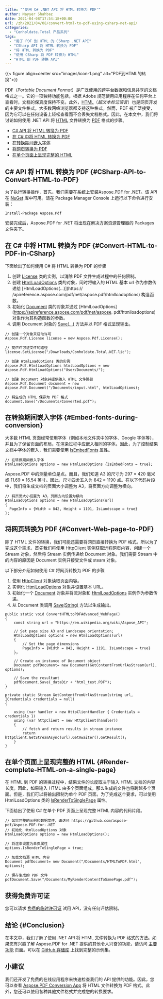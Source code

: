 ```yaml
---
title: "'使用 C# .NET API 将 HTML 转换为 PDF'"
author: Nayyer Shahbaz
date: 2021-04-08T17:54:18+00:00
url: /zh/2021/04/08/convert-html-to-pdf-using-csharp-net-api/
categories:
  - "Conholdate.Total 产品系列"
tags:
  - "用于 PDF 到 HTML 的 CSharp .NET API"
  - "CSharp API 将 HTML 转换为 PDF"
  - "将 HTML 转换为 PDF"
  - "使用 CSharp 将 PDF 转换为 HTML"
  - "HTML 到 PDF 转换 API"
---
```



{{< figure align=center src="images/icon-1.png" alt="PDF到HTML的转换">}}
 

[PDF][2]（_Portable Document Format_）是广泛使用的跨平台数据和信息共享的文档格式之一。它的一项独特功能包括，根据 Adobe 规范使用应用程序在任何平台上查看时，文档的保真度保持不变。此外，[HTML][3]（_超文本标记语言_）也是网页开发的主要文件格式，大多数网络浏览器都支持这种格式。然而，PDF 被广泛接受，因为它可以在任何设备上轻松查看而不会丢失文档格式。因此，在本文中，我们将讨论如何使用 .NET API 将 [HTML][3] 文件转换为 [PDF][2] 格式的步骤。

  * [C# API 将 HTML 转换为 PDF][4]
  * [在 C# 中将 HTML 转换为 PDF][5]
  * [在转换期间嵌入字体][6]
  * [将网页转换为 PDF][7]
  * [在单个页面上呈现完整的 HTML][8]

## C# API 将 HTML 转换为 PDF {#CSharp-API-to-Convert-HTML-to-PDF}

为了执行转换操作，首先，我们需要在系统上安装[Aspose.PDF for .NET][9]。该 API 在 [NuGet][10] 库中可用。请在 Package Manager Console 上运行以下命令进行安装：

```
Install-Package Aspose.Pdf
```

安装完成后，Aspose.PDF for .NET 将出现在解决方案资源管理器的 Packages 文件夹下。

## 在 C# 中将 HTML 转换为 PDF {#Convert-HTML-to-PDF-in-CSharp}

下面给出了如何使用 C# 将 HTML 转换为 PDF 的步骤

1. 创建 [License](https://apireference.aspose.com/pdf/net/aspose.pdf/license) 类的实例，以消除 PDF 文件生成过程中的任何限制。
2. 创建 [HtmlLoadOptions](https://apireference.aspose.com/pdf/net/aspose.pdf/htmlloadoptions) 类的对象，同时将输入的 HTML 基本 url 作为参数传递给 [HtmlLoadOptions(...)](https:// /apireference.aspose.com/pdf/net/aspose.pdf/htmlloadoptions) 构造函数。
3. 初始化 [Document](https://apireference.aspose.com/pdf/net/aspose.pdf/document) 类的对象并通过 [HtmlLoadOptions](https://apireference.aspose.com/pdf/net/aspose. pdf/htmlloadoptions) 对象作为其构造函数的参数。
4. 调用 Document 对象的 [Save(...)](https://apireference.aspose.com/pdf/net/aspose.pdf.document/save/methods/4) 方法并以 PDF 格式呈现输出。

```
// 创建一个对象来启动许可
Aspose.Pdf.License license = new Aspose.Pdf.License();

// 提供许可证文件的路径
license.SetLicense("/Downloads/Conholdate.Total.NET.lic");

// 创建 HtmlLoadOptions 类的实例
Aspose.Pdf.HtmlLoadOptions htmlLoadOptions = new Aspose.Pdf.HtmlLoadOptions("User/Documents/");

// 创建 Document 对象并提供输入 HTML 文件路径
Aspose.Pdf.Document document = new Aspose.Pdf.Document("/Documents/input.html", htmlLoadOptions);

// 将生成的 HTML 保存为 PDF 格式
document.Save("/Documents/Converted.pdf");
```

## 在转换期间嵌入字体 {#Embed-fonts-during-conversion}

大多数 HTML 页面经常使用字体（例如本地文件夹中的字体、Google 字体等），并且为了保留页面的布局，在渲染过程中应嵌入相同的字体。因此，为了控制结果文档中字体的嵌入，我们需要使用 [IsEmbedFonts][11] 属性。

```
// 在转换期间嵌入字体
HtmlLoadOptions options = new HtmlLoadOptions {IsEmbedFonts = true};
```

Aspose.PDF 中的测量单位是点。而且，我们知道 A3 的尺寸为 297 × 420 毫米或 11.69 × 16.54 英寸。因此，尺寸四舍五入为 842 × 1190 点。在以下代码片段中，我们将生成文档的页面大小调整为 A3，将页面方向调整为横向。

```
// 将页面大小设置为 A3，页面方向设置为横向
HtmlLoadOptions options = new HtmlLoadOptions(url)
{
  PageInfo = {Width = 842, Height = 1191, IsLandscape = true}
};
```

## 将网页转换为 PDF {#Convert-Web-page-to-PDF}

除了 HTML 文件的转换，我们可能还需要将网页直接转换为 PDF 格式。所以为了完成这个需求，首先我们将使用 HttpClient 实例获取远程网页内容，创建一个 Stream 对象，然后将 Stream 实例传递给 Document 对象。我们需要 Stream 中的内容的原因是 Document 实例只接受文件或 steam 对象。

以下部分介绍如何使用 C# 将网页转换为 PDF 的步骤

  1. 使用 [HttpClient][12] 对象读取页面内容。
  2. 实例化 [HtmlLoadOptions][13] 对象并设置基本 URL。
  3. 初始化一个 [Document][14] 对象并将流对象和 [HtmlLoadOptions][13] 实例作为参数传递。
  4. 从 Document 类调用 [Save(String)][15] 方法以生成输出。

```
public static void ConvertHTMLtoPDFAdvanced_WebPage()
{
    const string url = "https://en.wikipedia.org/wiki/Aspose_API";
    
    // Set page size A3 and Landscape orientation; 
    HtmlLoadOptions options = new HtmlLoadOptions(url)
    {
        // Set the page dimensions
        PageInfo = {Width = 842, Height = 1191, IsLandscape = true}
    };
    
    // Create an instance of Document object
    Document pdfDocument= new Document(GetContentFromUrlAsStream(url), options);
    
    // Save the resultant
    pdfDocument.Save(_dataDir + "html_test.PDF");
}

private static Stream GetContentFromUrlAsStream(string url, ICredentials credentials = null)
{
    
    using (var handler = new HttpClientHandler { Credentials = credentials })
    using (var httpClient = new HttpClient(handler))
    {
        // fetch and return results in stream instance
        return httpClient.GetStreamAsync(url).GetAwaiter().GetResult();
    }
}
```

## 在单个页面上呈现完整的 HTML {#Render-complete-HTML-on-a-single-page}

在 HTML 到 PDF 的转换过程中，结果文件的长度取决于输入 HTML 文档的内容长度。因此，如果输入 HTML 由多个页面组成，那么生成的文件也将跨越多个页面。但是，我们可以将输出限制为单个 PDF 页面。为了完成这个要求，可以使用 HtmlLoadOptions 类的 [IsRenderToSinglePage][16] 属性。

下面给出了使用 C# 在单个 PDF 页面上呈现完整 HTML 内容的代码片段。

```
// 如需完整的示例和数据文件，请访问 https://github.com/aspose-pdf/Aspose.PDF-for-.NET
// 初始化 HtmlLoadOptions 对象
HtmlLoadOptions options = new HtmlLoadOptions();

// 将渲染设置为单页属性
options.IsRenderToSinglePage = true;

// 加载文档源 HTML 内容
Document pdfDocument= new Document("/Documents/HTMLToPDF.html", options);

// 保存生成的 PDF 文件
pdfDocument.Save("/Documents/MyRenderContentToSamePage.pdf");
```

## 获得免费许可证

您可以请求 [免费的临时许可证](https://purchase.aspose.com/temporary-license) 试用 API，没有任何评估限制。

## 结论 {#Conclusion}

在本文中，我们了解了使用 .NET API 将 HTML 文件转换为 PDF 格式的方法。如果您有兴趣了解 Aspose.PDF for .NET 提供的其他令人兴奋的功能，请访问 [主要功能][17] 页面。可以在 [GitHub 存储库][18] 上找到完整的示例集。

## 小建议

我们还开发了免费的在线应用程序来快速检查我们的 API 提供的功能。因此，您可以查看 [Aspose.PDF Conversion App][19] 将 HTML 文件转换为 PDF 格式。此外，您还可以使用各种其他文件格式并完成您的转换要求。

 [1]: https://blog.conholdate.com/wp-content/uploads/sites/27/2021/04/icon-1.png
 [2]: https://docs.fileformat.com/pdf/
 [3]: https://docs.fileformat.com/web/html/
 [4]: #CSharp-API-to-Convert-HTML-to-PDF
 [5]: #Convert-HTML-to-PDF-in-CSharp
 [6]: #Embed-fonts-during-conversion
 [7]: #Convert-Web-page-to-PDF
 [8]: #Render-complete-HTML-on-a-single-page
 [9]: https://products.aspose.com/pdf/net
 [10]: https://www.nuget.org/packages/Aspose.PDF/
 [11]: https://apireference.aspose.com/pdf/net/aspose.pdf/htmlloadoptions/properties/isembedfonts
 [12]: https://docs.microsoft.com/en-us/dotnet/api/system.net.http.httpclient?view=net-5.0
 [13]: https://apireference.aspose.com/pdf/net/aspose.pdf/htmlloadoptions
 [14]: https://apireference.aspose.com/pdf/net/aspose.pdf/document
 [15]: https://apireference.aspose.com/pdf/net/aspose.pdf.document/save/methods/4
 [16]: https://apireference.aspose.com/pdf/net/aspose.pdf/htmlloadoptions/properties/isrendertosinglepage
 [17]: https://docs.aspose.com/pdf/net/key-features/
 [18]: https://github.com/aspose-pdf/Aspose.Pdf-for-.NET
 [19]: https://products.aspose.app/pdf/conversion








